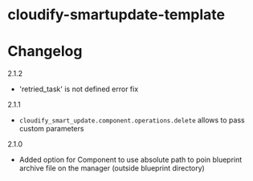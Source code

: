 cloudify-smartupdate-template
========================

# Changelog

2.1.2
- 'retried_task' is not defined error fix

2.1.1
- `cloudify_smart_update.component.operations.delete` allows to pass custom parameters

2.1.0
- Added option for Component to use absolute path to poin blueprint archive file on the manager (outside blueprint directory)
